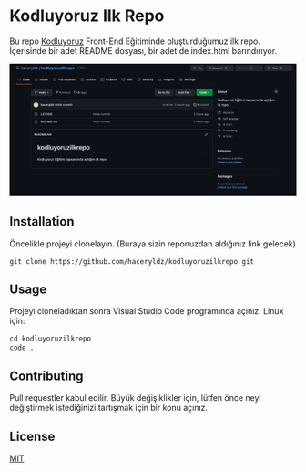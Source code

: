 # Kodluyoruz Ilk Repo
Bu repo [Kodluyoruz](https://www.kodluyoruz.org/) Front-End Eğitiminde oluşturduğumuz ilk repo. İçerisinde bir adet README dosyası, bir adet de index.html barındırıyor.

![resim](https://github.com/haceryldz/kodluyoruzilkrepo/blob/main/resim/Ekran%20Resmi%202022-07-19%2017.11.16.png)

## Installation
Öncelikle projeyi clonelayın. (Buraya sizin reponuzdan aldığınız link gelecek)
```
git clone https://github.com/haceryldz/kodluyoruzilkrepo.git
```

## Usage
Projeyi cloneladıktan sonra Visual Studio Code programında açınız.
Linux için:

```
cd kodluyoruzilkrepo 
code .
```

## Contributing
Pull requestler kabul edilir. Büyük değişiklikler için, lütfen önce neyi değiştirmek istediğinizi tartışmak için bir konu açınız.
## License
[MIT]()
